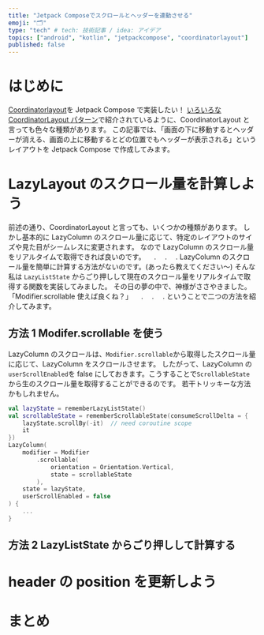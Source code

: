 ```yaml
---
title: "Jetpack Composeでスクロールとヘッダーを連動させる"
emoji: "🗂"
type: "tech" # tech: 技術記事 / idea: アイデア
topics: ["android", "kotlin", "jetpackcompose", "coordinatorlayout"]
published: false
---
```


# はじめに

[Coordinatorlayout](https://developer.android.com/jetpack/androidx/releases/coordinatorlayout)を Jetpack Compose で実装したい！
[いろいろな CoordinatorLayout パターン](https://qiita.com/ymshun/items/190527ffff55356ffb9e)で紹介されているように、CoordinatorLayout と言っても色々な種類があります。
この記事では、「画面の下に移動するとヘッダーが消える、画面の上に移動するとどの位置でもヘッダーが表示される」というレイアウトを Jetpack Compose で作成してみます。

# LazyLayout のスクロール量を計算しよう

前述の通り、CoordinatorLayout と言っても、いくつかの種類があります。
しかし基本的に LazyColumn のスクロール量に応じて、特定のレイアウトのサイズや見た目がシームレスに変更されます。
なので LazyColumn のスクロール量をリアルタイムで取得できれば良いのです。
　.
　.
　.
LazyColumn のスクロール量を簡単に計算する方法がないのです。(あったら教えてください～)
そんな私は `LazyListState` からごり押しして現在のスクロール量をリアルタイムで取得する関数を実装してみました。
その日の夢の中で、神様がささやきました。
「Modifier.scrollable 使えば良くね？」
　.
　.
　.
ということで二つの方法を紹介してみます。

## 方法 1 Modifer.scrollable を使う

LazyColumn のスクロールは、`Modifier.scrollable`から取得したスクロール量に応じて、LazyColumn をスクロールさせます。
したがって、LazyColumn の`userScrollEnabled`を false にしておきます。こうすることで`ScrollableState`から生のスクロール量を取得することができるのです。
若干トリッキーな方法かもしれません。

```kotlin
val lazyState = rememberLazyListState()
val scrollableState = rememberScrollableState(consumeScrollDelta = {
    lazyState.scrollBy(-it)  // need coroutine scope
    it
})
LazyColumn(
    modifier = Modifier
        .scrollable(
            orientation = Orientation.Vertical,
            state = scrollableState
        ),
    state = lazyState,
    userScrollEnabled = false
) {
    ...
}
```

## 方法 2 LazyListState からごり押しして計算する

# header の position を更新しよう

# まとめ
